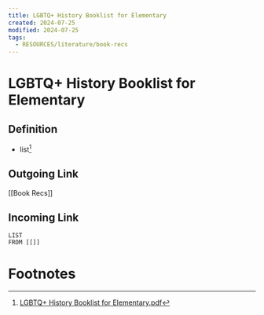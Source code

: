 ```yaml
---
title: LGBTQ+ History Booklist for Elementary
created: 2024-07-25
modified: 2024-07-25
tags:
  - RESOURCES/literature/book-recs
---
```

# LGBTQ+ History Booklist for Elementary
## Definition
- list[^1]
## Outgoing Link
[[Book Recs]]
## Incoming Link
```dataview
LIST
FROM [[]]
```
# Footnotes

[^1]: [LGBTQ+ History Booklist for Elementary.pdf](https://hrc-prod-requests.s3-us-west-2.amazonaws.com/welcoming-schools/documents/WS-LGBTQ-History-Booklist-for-Elementary.pdf)
